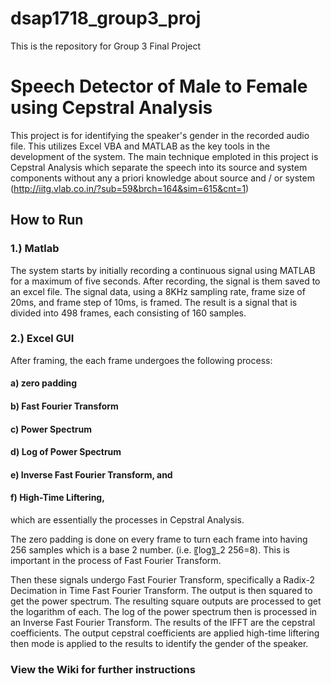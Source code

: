 # dsap1718_group3_proj
This is the repository for Group 3 Final Project

# Speech Detector of Male to Female using Cepstral Analysis

This project is for identifying the speaker's gender in the recorded audio file. This utilizes Excel VBA and MATLAB 
as the key tools in the development of the system. The main technique emploted in this project is Cepstral Analysis 
which separate the speech into its source and system components without any a priori knowledge about source and / 
or system (http://iitg.vlab.co.in/?sub=59&brch=164&sim=615&cnt=1)

## How to Run

### 1.) Matlab 
The system starts by initially recording a continuous signal using MATLAB for a maximum of five seconds. 
After recording, the signal is them saved to an excel file.
The signal data, using a 8KHz sampling rate, frame size of 20ms, and frame step of 10ms, is framed. 
The result is a signal that is divided into 498 frames, each consisting of 160 samples.

### 2.) Excel GUI

After framing, the each frame undergoes the following process: 

#### a) zero padding
#### b) Fast Fourier Transform
#### c) Power Spectrum
#### d) Log of Power Spectrum
#### e) Inverse Fast Fourier Transform, and 
#### f) High-Time Liftering, 

which are essentially the processes in Cepstral Analysis.

The zero padding is done on every frame to turn each frame into having 256 samples which is a base 2 number. (i.e. 〖log〗_2 256=8). This is important in the process of Fast Fourier Transform.

Then these signals undergo Fast Fourier Transform, specifically a Radix-2 Decimation in Time Fast Fourier Transform. The output is then squared to get the power spectrum. The resulting square outputs are processed to get the logarithm of each. The log of the power spectrum then is processed in an Inverse Fast Fourier Transform. The results of the IFFT are the cepstral coefficients.
The output cepstral coefficients are applied high-time liftering then mode is applied to the results to identify the gender of the speaker.


### View the Wiki for further instructions

